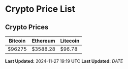 # Crypto Price List

## Crypto Prices
| Bitcoin | Ethereum | Litecoin |
| ------- | -------- | -------- |
| $96275 | $3588.28 | $96.78 |
**Last Updated:** 2024-11-27 19:19 UTC
**Last Updated:** $DATE$
